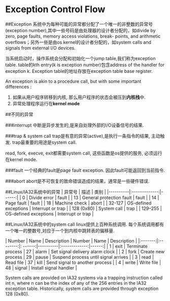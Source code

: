 # Exception Control Flow

##Exception
系统中为每种可能的异常都分配了一个唯一的非整数的异常号(exception number),其中一些号码是由处理器的设计者分配的，如divide by zero, page faults, memory access violations, break- points, and arithmetic overflows；另外一些是由os kernel的设计者分配的，如system calls and signals from external I/O devices.

当系统启动时，操作系统会分配和初始化一个jump table,我们称为exception table. table的kth entry(k is exception number)包含address of the handler for exception k. Exception table的地址存放在exception table base register.

An exception is akin to a procedure call, but with some important differences :
1. 如果从用户程序转移到内核, 那么用户程序的状态会被压到**内核栈**中.
2. 异常处理程序运行在**kernel mode**

##不同的异常

###interrupt
中断是异步发生的,是来自处理外部的I/O设备信号的结果.

###trap & system call
trap是有意的异常(active),是执行一条指令的结果, 主动触发. trap最重要的用途是system call.

read, fork, execve, exit都需要system call, 这些函数是os提供的服务, 必须运行在kernel mode.

###fault
一个经典的fault是page fault exception. 因此fault可能返回到当前指令.

###abort
abort是不可恢复的致命错误造成的结果，通常是一些硬件错误.


##Linux/IA32系统中的异常
| 异常号   |      描述      |  类别 |
|----------|:-------------:|------:|
| 0 |  Divide error | fault |
| 13 |   General protection fault   |   fault |
| 14 | Page fault |  fault |
| 18 | Machine check |  abort |
| 32-127 | OS-defined exceptions |  Interrupt or trap |
| 128 (0x80) | System call |  trap |
| 129–255 | OS-defined exceptions | Interrupt or trap |


##Linux/IA32系统中的system call
linux提供上百种系统调用. 每个系统调用都有一个唯一的整数号,对应于一个到内核中跳转表的偏移量.

| Number   |    Name      |  Description | Number   |    Name      |  Description |
|:-------:|:--------:|: ------:|----------|:-------------:|------:|
| 1 |  exit | Terminate process | 27 |  alarm | Set signal delivery alarm clock |
| 2 |  fork | Create new process | 29 |  pause | Suspend process until signal arrives |
| 3 |  read | Read file | 37 |  kill | Send signal to another process |
| 4 |  write | Write file | 48 |  signal | Install signal handler |

System calls are provided on IA32 systems via a trapping instruction called int n, where n can be the index of any of the 256 entries in the IA32 exception table. Historically, system calls are provided through exception 128 (0x80).